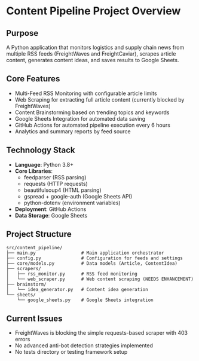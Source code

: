 # Content Pipeline Project Overview

## Purpose
A Python application that monitors logistics and supply chain news from multiple RSS feeds (FreightWaves and FreightCaviar), scrapes article content, generates content ideas, and saves results to Google Sheets.

## Core Features
- Multi-Feed RSS Monitoring with configurable article limits
- Web Scraping for extracting full article content (currently blocked by FreightWaves)
- Content Brainstorming based on trending topics and keywords
- Google Sheets Integration for automated data saving
- GitHub Actions for automated pipeline execution every 6 hours
- Analytics and summary reports by feed source

## Technology Stack
- **Language**: Python 3.8+
- **Core Libraries**: 
  - feedparser (RSS parsing)
  - requests (HTTP requests) 
  - beautifulsoup4 (HTML parsing)
  - gspread + google-auth (Google Sheets API)
  - python-dotenv (environment variables)
- **Deployment**: GitHub Actions
- **Data Storage**: Google Sheets

## Project Structure
```
src/content_pipeline/
├── main.py                 # Main application orchestrator
├── config.py               # Configuration for feeds and settings
├── core/models.py          # Data models (Article, ContentIdea)
├── scrapers/
│   ├── rss_monitor.py      # RSS feed monitoring
│   └── web_scraper.py      # Web content scraping (NEEDS ENHANCEMENT)
├── brainstorm/
│   └── idea_generator.py   # Content idea generation
└── sheets/
    └── google_sheets.py    # Google Sheets integration
```

## Current Issues
- FreightWaves is blocking the simple requests-based scraper with 403 errors
- No advanced anti-bot detection strategies implemented
- No tests directory or testing framework setup
